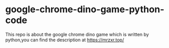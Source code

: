 # google-chrome-dino-game-python-code
This repo is about the google chrome dino game which is written by python,you can find the description at https://mrzxr.top/
